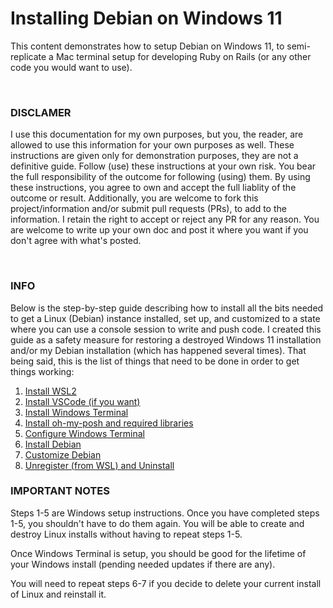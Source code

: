 # Installing Debian on Windows 11

This content demonstrates how to setup Debian on Windows 11, to semi-replicate a Mac terminal setup for developing Ruby on Rails (or any other code you would want to use).

<br/>

### DISCLAMER

I use this documentation for my own purposes, but you, the reader, are allowed to use this information for your own purposes as well. These instructions are given only for demonstration purposes, they are not a definitive guide. Follow (use) these instructions at your own risk. You bear the full responsibility of the outcome for following (using) them. By using these instructions, you agree to own and accept the full liablity of the outcome or result. Additionally, you are welcome to fork this project/information and/or submit pull requests (PRs), to add to the information. I retain the right to accept or reject any PR for any reason. You are welcome to write up your own doc and post it where you want if you don't agree with what's posted.

<br/>

### INFO
Below is the step-by-step guide describing how to install all the bits needed to get a Linux (Debian) instance installed, set up, and customized to a state where you can use a console session to write and push code. I created this guide as a safety measure for restoring a destroyed Windows 11 installation and/or my Debian installation (which has happened several times). That being said, this is the list of things that need to be done in order to get things working:

1. [Install WSL2](https://github.com/scott-knight/linux-on-windows-11/blob/main/install-wsl2.md)
2. [Install VSCode (if you want)](https://github.com/scott-knight/linux-on-windows-11/blob/main/install-vscode.md)
3. [Install Windows Terminal](https://github.com/scott-knight/linux-on-windows-11/blob/main/install-windows-terminal.md)
4. [Install oh-my-posh and required libraries](https://github.com/scott-knight/linux-on-windows-11/blob/main/install-oh-my-posh-and-required-libraries.md)
5. [Configure Windows Terminal](https://github.com/scott-knight/linux-on-windows-11/blob/main/configure-windows-terminal.md)
6. [Install Debian](install-debian.md)
7. [Customize Debian](customize-debian.md)
8. [Unregister (from WSL) and Uninstall](https://github.com/scott-knight/linux-on-windows-11/blob/main/unregister-and-uninstall.md)

### IMPORTANT NOTES

Steps 1-5 are Windows setup instructions. Once you have completed steps 1-5, you shouldn't have to do them again. You will be able to create and destroy Linux installs without having to repeat steps 1-5.

Once Windows Terminal is setup, you should be good for the lifetime of your Windows install (pending needed updates if there are any).

You will need to repeat steps 6-7 if you decide to delete your current install of Linux and reinstall it.
